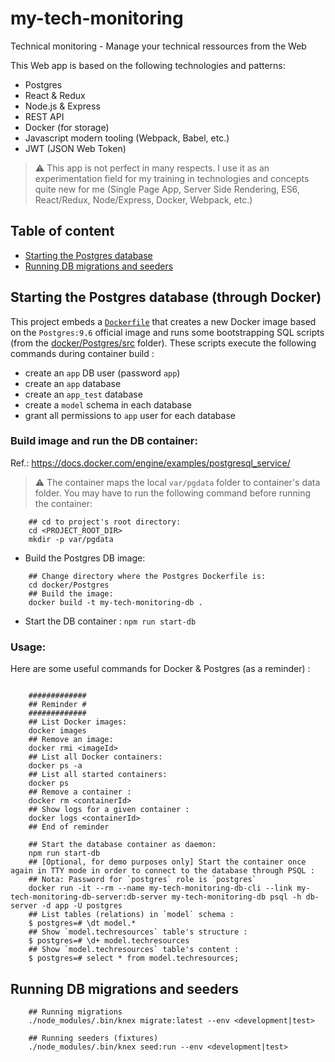 # my-tech-monitoring

Technical monitoring - Manage your technical ressources from the Web 

This Web app is based on the following technologies and patterns:

* Postgres
* React & Redux
* Node.js & Express 
* REST API
* Docker (for storage)
* Javascript modern tooling (Webpack, Babel, etc.)
* JWT (JSON Web Token)

>:warning: This app is not perfect in many respects. I use it as an experimentation field for my training in technologies and concepts quite new for me (Single Page App, Server Side Rendering, ES6, React/Redux, Node/Express, Docker, Webpack, etc.)

## Table of content

* [Starting the Postgres database](#postgres)
* [Running DB migrations and seeders](#migrations)

## <a name="postgres"></a> Starting the Postgres database (through Docker)

This project embeds a [`Dockerfile`](docker/Postgres/Dockerfile) that creates a new Docker image based on the `Postgres:9.6` official image and runs some bootstrapping SQL scripts (from the [docker/Postgres/src](docker/Postgres/src) folder). These scripts execute the following commands during container build :

* create an `app` DB user (password `app`)
* create an `app` database
* create an `app_test` database
* create a `model` schema in each database
* grant all permissions to `app` user for each database

### Build image and run the DB container:

Ref.: https://docs.docker.com/engine/examples/postgresql_service/

> :warning: The container maps the local `var/pgdata` folder to container's data folder. You may have to run the following command before running the container:

```shell
    ## cd to project's root directory:
    cd <PROJECT_ROOT_DIR>
    mkdir -p var/pgdata
```

* Build the Postgres DB image: 

```shell
    ## Change directory where the Postgres Dockerfile is:
    cd docker/Postgres
    ## Build the image:
    docker build -t my-tech-monitoring-db .
```

* Start the DB container : `npm run start-db`

### Usage:

Here are some useful commands for Docker & Postgres (as a reminder) :

```shell

    #############
    ## Reminder #
    #############
    ## List Docker images:
    docker images
    ## Remove an image:
    docker rmi <imageId>
    ## List all Docker containers:
    docker ps -a
    ## List all started containers:
    docker ps
    ## Remove a container :
    docker rm <containerId>
    ## Show logs for a given container :
    docker logs <containerId>
    ## End of reminder

    ## Start the database container as daemon:
    npm run start-db
    ## [Optional, for demo purposes only] Start the container once again in TTY mode in order to connect to the database through PSQL :
    ## Nota: Password for `postgres` role is `postgres`
    docker run -it --rm --name my-tech-monitoring-db-cli --link my-tech-monitoring-db-server:db-server my-tech-monitoring-db psql -h db-server -d app -U postgres
    ## List tables (relations) in `model` schema :
    $ postgres=# \dt model.*
    ## Show `model.techresources` table's structure :
    $ postgres=# \d+ model.techresources
    ## Show `model.techresources` table's content : 
    $ postgres=# select * from model.techresources;
```

## <a name="migrations"></a> Running DB migrations and seeders

```shell
    ## Running migrations
    ./node_modules/.bin/knex migrate:latest --env <development|test>

    ## Running seeders (fixtures)
    ./node_modules/.bin/knex seed:run --env <development|test>
```
